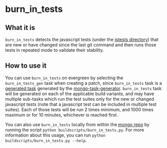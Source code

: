 # burn_in_tests

## What it is

`burn_in_tests` detects the javascript tests (under the
[jstests directory](https://github.com/mongodb/mongo/tree/master/jstests)) that are new or have changed
since the last git command and then runs those tests in repeated mode to validate their stability.

## How to use it

You can use `burn_in_tests` on evergreen by selecting the `burn_in_tests_gen` task when creating a patch,
since `burn_in_tests` task is a [generated task](task_generation.md) generated by the
[mongo-task-generator](https://github.com/mongodb/mongo-task-generator).
`burn_in_tests` task will be generated on each of the applicable build variants, and
may have multiple sub-tasks which run the test suites only for the new or changed javascript tests (note
that a javascript test can be included in multiple test suites). Each of those tests will be run 2 times
minimum, and 1000 times maximum or for 10 minutes, whichever is reached first.

You can also use `burn_in_tests` locally from within the [mongo repo](https://github.com/mongodb/mongo)
by running the script `python buildscripts/burn_in_tests.py`. For more information about this usage, you can
run `python buildscripts/burn_in_tests.py --help`.
